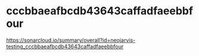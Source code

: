 # cccbbaeafbcdb43643caffadfaeebbfour
https://sonarcloud.io/summary/overall?id=neojarvis-testing_cccbbaeafbcdb43643caffadfaeebbfour
